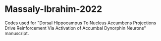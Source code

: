 # Massaly-Ibrahim-2022
Codes used for "Dorsal Hippocampus To Nucleus Accumbens Projections Drive Reinforcement Via Activation of Accumbal Dynorphin Neurons" manuscript.
